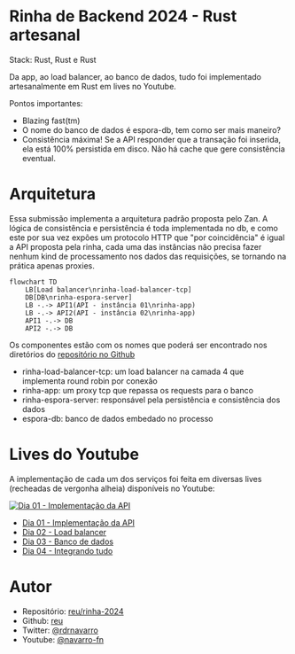 # Rinha de Backend 2024 - Rust artesanal

Stack: Rust, Rust e Rust

Da app, ao load balancer, ao banco de dados, tudo foi implementado artesanalmente em Rust em lives no Youtube.

Pontos importantes:
- Blazing fast(tm)
- O nome do banco de dados é espora-db, tem como ser mais maneiro?
- Consistência máxima! Se a API responder que a transação foi inserida, ela está 100% persistida em disco. Não há cache que gere consistência eventual.

# Arquitetura

Essa submissão implementa a arquitetura padrão proposta pelo Zan. A lógica de consistência e persistência é toda implementada no db, e como este por sua
vez expões um protocolo HTTP que "por coincidência" é igual a API proposta pela rinha, cada uma das instâncias não precisa fazer nenhum kind de processamento
nos dados das requisições, se tornando na prática apenas proxies.

```mermaid
flowchart TD
    LB[Load balancer\nrinha-load-balancer-tcp]
    DB[DB\nrinha-espora-server]
    LB -.-> API1(API - instância 01\nrinha-app)
    LB -.-> API2(API - instância 02\nrinha-app)
    API1 -.-> DB
    API2 -.-> DB
```

Os componentes estão com os nomes que poderá ser encontrado nos diretórios do [repositório no Github](https://github.com/reu/rinha-2024)
- rinha-load-balancer-tcp: um load balancer na camada 4 que implementa round robin por conexão
- rinha-app: um proxy tcp que repassa os requests para o banco
- rinha-espora-server: responsável pela persistência e consistência dos dados
- espora-db: banco de dados embedado no processo

# Lives do Youtube

A implementação de cada um dos serviços foi feita em diversas lives (recheadas de vergonha alheia) disponíveis no Youtube:

[![Dia 01 - Implementação da API](https://i.ytimg.com/vi/sCWggMruZXg/hqdefault.jpg?sqp=-oaymwEcCNACELwBSFXyq4qpAw4IARUAAIhCGAFwAcABBg==&rs=AOn4CLDp2kjQqqugq0Dg_RQ7HP1qPmCkUQ)](https://www.youtube.com/watch?v=wbaw3bBMBag)
- [Dia 01 - Implementação da API](https://www.youtube.com/watch?v=wbaw3bBMBag)
- [Dia 02 - Load balancer](https://www.youtube.com/watch?v=hbUuXZMPggM)
- [Dia 03 - Banco de dados](https://www.youtube.com/watch?v=vI5vdnPvoE4)
- [Dia 04 - Integrando tudo](https://www.youtube.com/watch?v=sCWggMruZXg)

# Autor

- Repositório: [reu/rinha-2024](https://github.com/reu/rinha-2024)
- Github: [reu](https://github.com/reu)
- Twitter: [@rdrnavarro](https://twitter.com/rdrnavarro)
- Youtube: [@navarro-fn](https://www.youtube.com/channel/UCvZ7yS8QJBdSmNWzFSKKAOA)
